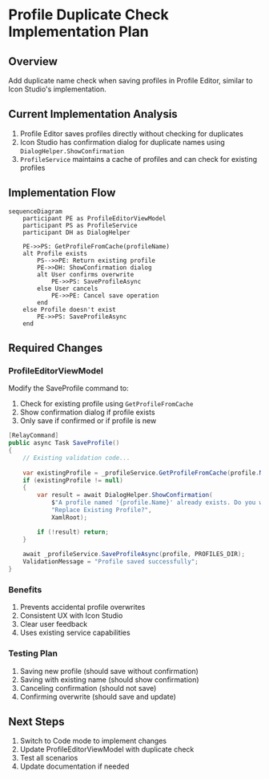 # Profile Duplicate Check Implementation Plan

## Overview
Add duplicate name check when saving profiles in Profile Editor, similar to Icon Studio's implementation.

## Current Implementation Analysis
1. Profile Editor saves profiles directly without checking for duplicates
2. Icon Studio has confirmation dialog for duplicate names using `DialogHelper.ShowConfirmation`
3. `ProfileService` maintains a cache of profiles and can check for existing profiles

## Implementation Flow
```mermaid
sequenceDiagram
    participant PE as ProfileEditorViewModel
    participant PS as ProfileService
    participant DH as DialogHelper
    
    PE->>PS: GetProfileFromCache(profileName)
    alt Profile exists
        PS-->>PE: Return existing profile
        PE->>DH: ShowConfirmation dialog
        alt User confirms overwrite
            PE->>PS: SaveProfileAsync
        else User cancels
            PE->>PE: Cancel save operation
        end
    else Profile doesn't exist
        PE->>PS: SaveProfileAsync
    end
```

## Required Changes

### ProfileEditorViewModel
Modify the SaveProfile command to:
1. Check for existing profile using `GetProfileFromCache`
2. Show confirmation dialog if profile exists
3. Only save if confirmed or if profile is new

```csharp
[RelayCommand]
public async Task SaveProfile()
{
    // Existing validation code...
    
    var existingProfile = _profileService.GetProfileFromCache(profile.Name);
    if (existingProfile != null)
    {
        var result = await DialogHelper.ShowConfirmation(
            $"A profile named '{profile.Name}' already exists. Do you want to replace it?",
            "Replace Existing Profile?",
            XamlRoot);

        if (!result) return;
    }
    
    await _profileService.SaveProfileAsync(profile, PROFILES_DIR);
    ValidationMessage = "Profile saved successfully";
}
```

### Benefits
1. Prevents accidental profile overwrites
2. Consistent UX with Icon Studio
3. Clear user feedback
4. Uses existing service capabilities

### Testing Plan
1. Saving new profile (should save without confirmation)
2. Saving with existing name (should show confirmation)
3. Canceling confirmation (should not save)
4. Confirming overwrite (should save and update)

## Next Steps
1. Switch to Code mode to implement changes
2. Update ProfileEditorViewModel with duplicate check
3. Test all scenarios
4. Update documentation if needed